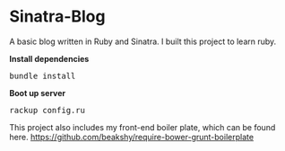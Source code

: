 Sinatra-Blog
============

A basic blog written in Ruby and Sinatra. I built this project to learn ruby.

<b>Install dependencies</b>
<pre>bundle install</pre>

<b>Boot up server</b>
<pre>rackup config.ru</pre>

This project also includes my front-end boiler plate, which can be found here. <a href="https://github.com/beakshy/require-bower-grunt-boilerplate">https://github.com/beakshy/require-bower-grunt-boilerplate</a>
